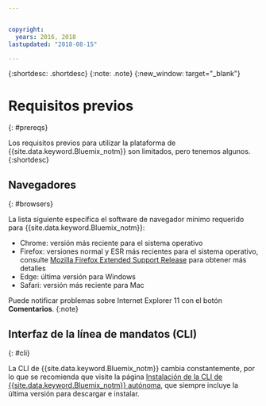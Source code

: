 ```yaml
---


copyright:
  years: 2016, 2018
lastupdated: "2018-08-15"

---
```


{:shortdesc: .shortdesc}
{:note: .note}
{:new_window: target="_blank"}

# Requisitos previos
{: #prereqs}

Los requisitos previos para utilizar la plataforma de {{site.data.keyword.Bluemix_notm}} son limitados, pero tenemos algunos.
{:shortdesc}

## Navegadores
{: #browsers}

La lista siguiente especifica el software de navegador mínimo requerido para {{site.data.keyword.Bluemix_notm}}:

 * Chrome: versión más reciente para el sistema operativo
 * Firefox: versiones normal y ESR más recientes para el sistema operativo, consulte [Mozilla Firefox
Extended Support Release](https://www.mozilla.org/firefox/organizations/) para obtener más detalles
 * Edge: última versión para Windows
 * Safari: versión más reciente para Mac
 
 Puede notificar problemas sobre Internet Explorer 11 con el botón **Comentarios**.
 {:note}

## Interfaz de la línea de mandatos (CLI)
{: #cli}

La CLI de {{site.data.keyword.Bluemix_notm}} cambia constantemente, por lo que se recomienda que visite la página [Instalación de la CLI de {{site.data.keyword.Bluemix_notm}} autónoma](/docs/cli/reference/ibmcloud/download_cli.html), que siempre incluye la última versión para descargar e instalar.
